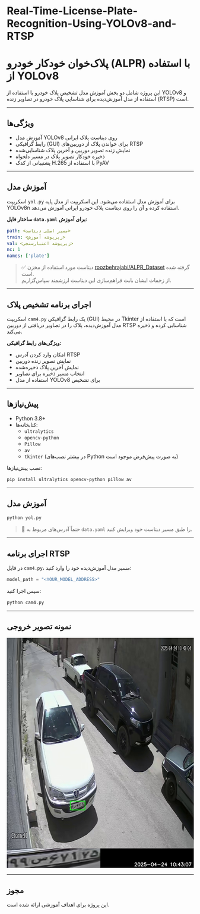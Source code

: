 # Real-Time-License-Plate-Recognition-Using-YOLOv8-and-RTSP


# پلاک‌خوان خودکار خودرو (ALPR) با استفاده از YOLOv8

این پروژه شامل دو بخش آموزش مدل تشخیص پلاک خودرو با استفاده از YOLOv8 و استفاده از مدل آموزش‌دیده برای شناسایی پلاک خودرو در تصاویر زنده (RTSP) است.

---

## ویژگی‌ها

- آموزش مدل YOLOv8 روی دیتاست پلاک ایرانی
- رابط گرافیکی (GUI) برای خواندن پلاک از دوربین‌های RTSP
- نمایش زنده تصویر دوربین و آخرین پلاک شناسایی‌شده
- ذخیره خودکار تصویر پلاک در مسیر دلخواه
- پشتیبانی از کدک H.265 با استفاده از PyAV

---

## آموزش مدل

اسکریپت `yol.py` برای آموزش مدل استفاده می‌شود. این اسکریپت از مدل پایه YOLOv8n استفاده کرده و آن را روی دیتاست پلاک خودرو ایرانی آموزش می‌دهد.

**ساختار فایل `data.yaml` برای آموزش:**

```yaml
path: <مسیر اصلی دیتاست>
train: <زیرپوشه آموزش>
val: <زیرپوشه اعتبارسنجی>
nc: 1
names: ['plate']
```

> ✅ دیتاست مورد استفاده از مخزن [roozbehrajabi/ALPR_Dataset](https://github.com/roozbehrajabi/ALPR_Dataset) گرفته شده است.  
> از زحمات ایشان بابت فراهم‌سازی این دیتاست ارزشمند سپاس‌گزاریم.

---

## اجرای برنامه تشخیص پلاک

اسکریپت `cam4.py` یک رابط گرافیکی (GUI) در محیط Tkinter است که با استفاده از مدل آموزش‌دیده، پلاک را در تصاویر دریافتی از دوربین RTSP شناسایی کرده و ذخیره می‌کند.

**ویژگی‌های رابط گرافیکی:**

- امکان وارد کردن آدرس RTSP
- نمایش تصویر زنده دوربین
- نمایش آخرین پلاک ذخیره‌شده
- انتخاب مسیر ذخیره برای تصاویر
- استفاده از مدل YOLOv8 برای تشخیص

---

## پیش‌نیازها

- Python 3.8+
- کتابخانه‌ها:
  - `ultralytics`
  - `opencv-python`
  - `Pillow`
  - `av`
  - `tkinter` (در بیشتر نصب‌های Python به صورت پیش‌فرض موجود است)

نصب پیش‌نیازها:

```bash
pip install ultralytics opencv-python pillow av
```

---

## آموزش مدل

```bash
python yol.py
```

> 🔧 حتماً آدرس‌های مربوط به `data.yaml` را طبق مسیر دیتاست خود ویرایش کنید.

---

## اجرای برنامه RTSP

در فایل `cam4.py`، مسیر مدل آموزش‌دیده خود را وارد کنید:

```python
model_path = "<YOUR_MODEL_ADDRESS>"
```

سپس اجرا کنید:

```bash
python cam4.py
```

---

## نمونه تصویر خروجی

<div align="center">
  <img src="https://github.com/Mohammadhosseinmoeinzadeh/Real-Time-License-Plate-Recognition-Using-YOLOv8-and-RTSP/blob/main/plate_1745478787.jpg" width="600"/>
</div>

---

## مجوز

این پروژه برای اهداف آموزشی ارائه شده است.
